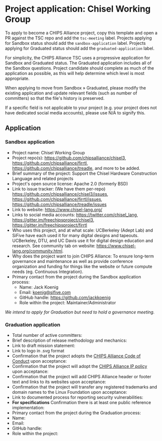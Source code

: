 # Project application: Chisel Working Group

To apply to become a CHIPS Alliance project, copy this template and open a PR against the TSC repo and add the `tsc-meeting` label. Projects applying for Sandbox status should add the `sandbox-application` label. Projects applying for Graduated status should add the `graduated-application` label.

For simplicity, the CHIPS Alliance TSC uses a progressive application for Sandbox and Graduated status. The Graduated application includes all of the Sandbox questions. Project candidate should complete as much of the application as possible, as this will help determine which level is most appropriate.

When applying to move from Sandbox » Graduated, please modify the existing application and update relevant fields (such as number of committers) so that the file's history is preserved.

If a specific field is not applicable to your project (e.g. your project does not have dedicated social media accounts), please use N/A to signify this.

## Application

### Sandbox application

* Project name: Chisel Working Group
* Project repo(s): https://github.com/chipsalliance/chisel3, https://github.com/chipsalliance/firrtl, https://github.com/chipsalliance/treadle, and more to be added.
* Brief summary of the project: Support the Chisel Hardware Construction Language and related projects
* Project's open source license: Apache 2.0 (formerly BSD)
* Link to issue tracker: (We have them per-repo) https://github.com/chipsalliance/chisel3/issues, https://github.com/chipsalliance/firrtl/issues, https://github.com/chipsalliance/treadle/issues
* Link to website: https://www.chisel-lang.org/
* Links to social media accounts: https://twitter.com/chisel_lang, https://gitter.im/freechipsproject/chisel3, https://gitter.im/freechipsproject/firrtl
* Who uses this project, and at what scale: UCBerkeley (Adept Lab) and SiFive have each used it for many digital designs and tapeouts. UCBerkeley, DTU, and UC Davis use it for digital design education and research. See community tab on website: https://www.chisel-lang.org/community.html.
* Why does the project want to join CHIPS Alliance: To ensure long-term governance and maintenance as well as provide conference organization and funding for things like the website or future compute needs (eg. Continuous Integration).
* Primary contact from the project during the Sandbox application process:
  * Name: Jack Koenig
  * Email: koenig@sifive.com
  * GitHub handle: https://github.com/jackkoenig
  * Role within the project: Maintainer/Administrator

_We intend to apply for Graduation but need to hold a governance meeting._

### Graduation application

* Total number of active committers:
* Brief description of release methodology and mechanics:
* Link to draft mission statement:
* Link to logo in .svg format
* Confirmation that the project adopts the [CHIPS Alliance Code of Conduct](https://lfprojects.org/policies/code-of-conduct/) upon acceptance:
* Confirmation that the project will adopt the [CHIPS Alliance IP policy](https://technical-charter.chipsalliance.org) upon acceptance:
* Confirmation that the project will add CHIPS Alliance header or footer text and links to its websites upon acceptance:
* Confirmation that the project will transfer any registered trademarks and domain names to the Linux Foundation upon acceptance:
* Link to documented process for reporting security vulnerabilities:
* **For specifications** Confirmation there is at least one public reference implementation:
* Primary contact from the project during the Graduation process:
 * Name:
 * Email:
 * GitHub handle:
 * Role within the project:
